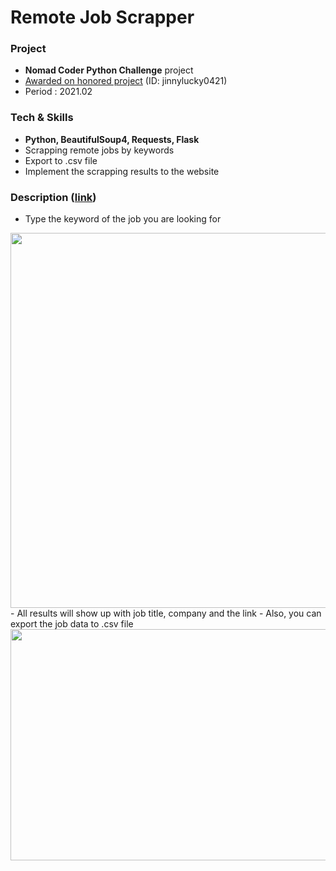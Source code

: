 <p align = "center">

# Remote Job Scrapper

</p>

### Project
- **Nomad Coder Python Challenge** project
- [Awarded on honored project](https://replit.com/@babydoyaji/remotejobscrapper#main.py) (ID: jinnylucky0421)
- Period : 2021.02

### Tech & Skills
- **Python, BeautifulSoup4, Requests, Flask**
- Scrapping remote jobs by keywords
- Export to .csv file
- Implement the scrapping results to the website

### Description ([link](https://remotejobscrapper.babydoyaji.repl.co))

- Type the keyword of the job you are looking for
<img src="https://user-images.githubusercontent.com/44825270/112990357-ee13c500-91a0-11eb-911c-3788716ee4bf.png" width="600" width="800">
- All results will show up with job title, company and the link
- Also, you can export the job data to .csv file
<img src="https://user-images.githubusercontent.com/44825270/111300629-a49d8300-8694-11eb-8e23-e5e36642d651.png" width="600" height="370">
